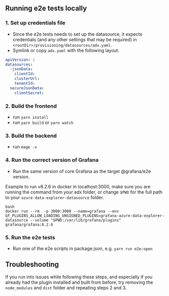 ## Running e2e tests locally

### 1. Set up credentials file

- Since the e2e tests needs to set up the datasource, it expects credentials (and any other settings that may be required) in 
`<rootDir>/provisioning/datasources/adx.yaml`. 
- Symlink or copy `adx.yaml` with the following layout.

```yaml
apiVersion: 1
datasources:
  -jsonData:
    clientId:
    clusterUrl:
    tenantId:
  secureJsonData:
    clientSecret:
   ```

### 2. Build the frontend

- run `yarn install` 
- run `yarn build` or `yarn watch`

### 3. Build the backend

- run `mage -v`

### 4. Run the correct version of Grafana

- Run the same version of core Grafana as the target @grafana/e2e version. 

Example to run v8.2.6 in docker in localhost:3000, make sure you are running the command from your adx folder, or change `$PWD` for the full path to your `azure-data-explorer-datasource` folder.

```
bash
docker run --rm  -p 3000:3000 --name=grafana --env GF_PLUGINS_ALLOW_LOADING_UNSIGNED_PLUGINS=grafana-azure-data-explorer-datasource --volume "$PWD:/var/lib/grafana/plugins" grafana/grafana:8.2.6
```

### 5. Run the e2e tests
- Run one of the e2e scripts in package.json, e.g. `yarn run e2e:open`

## Troubleshooting

If you run into issues while following these steps, and especially if you already had the plugin installed and built from before, try removing the `node_modules` and `dist` folder and repeating steps 2 and 3. 
